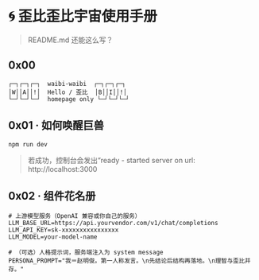 # 🌀 歪比歪比宇宙使用手册

> README.md 还能这么写？

## 0x00
```
┌─┐┌─┐┌─┐  waibi-waibi  ┌─┐┌─┐┌─┐
│W││A││!│  Hello / 歪比  │B││I││!│
└─┘└─┘└─┘  homepage only └─┘└─┘└─┘
```

## 0x01 · 如何唤醒巨兽
```
npm run dev
```
> 若成功，控制台会发出“ready - started server on url: http://localhost:3000

## 0x02 · 组件花名册
```.dotenv
# 上游模型服务（OpenAI 兼容或你自己的服务）
LLM_BASE_URL=https://api.yourvendor.com/v1/chat/completions
LLM_API_KEY=sk-xxxxxxxxxxxxxxxx
LLM_MODEL=your-model-name

# （可选）人格提示词，服务端注入为 system message
PERSONA_PROMPT="我＝赵明俊。第一人称发言。\n先结论后结构再落地。\n理智与歪比并存。"
```